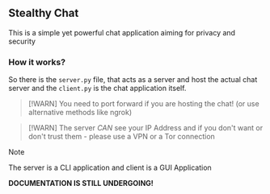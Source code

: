 ## Stealthy Chat
This is a simple yet powerful chat application aiming for privacy and security

### How it works?
So there is the `server.py` file, that acts as a server and host the actual chat server and the `client.py` is the chat application itself.

> [!WARN]
> You need to port forward if you are hosting the chat! (or use alternative methods like ngrok)

> [!WARN]
> The server *CAN* see your IP Address and if you don't want or don't trust them - please use a VPN or a Tor connection

> [!NOTE]
> The server is a CLI application and client is a GUI Application

**DOCUMENTATION IS STILL UNDERGOING!**